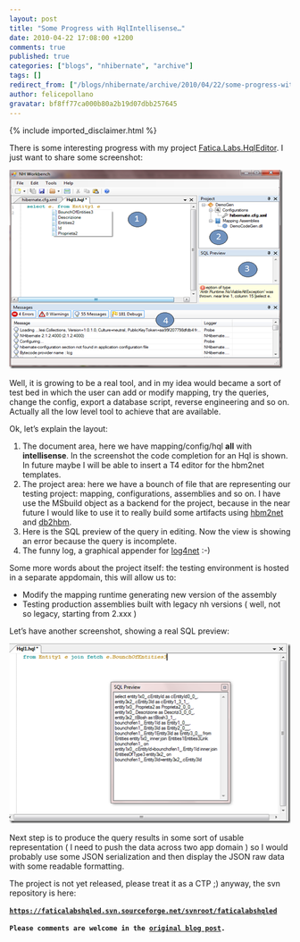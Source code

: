 ```yaml
---
layout: post
title: "Some Progress with HqlIntellisense…"
date: 2010-04-22 17:08:00 +1200
comments: true
published: true
categories: ["blogs", "nhibernate", "archive"]
tags: []
redirect_from: ["/blogs/nhibernate/archive/2010/04/22/some-progress-with-hqlintellisense.aspx/", "/blogs/nhibernate/archive/2010/04/22/some-progress-with-hqlintellisense.html"]
author: felicepollano
gravatar: bf8ff77ca000b80a2b19d07dbb257645
---
```

{% include imported_disclaimer.html %}

<p>There is some interesting progress with my project <a href="http://sourceforge.net/projects/faticalabshqled/" target="_blank">Fatica.Labs.HqlEditor</a>. I just want to share some screenshot:</p>
<p><a href="/cfs-file.ashx/__key/CommunityServer.Blogs.Components.WeblogFiles/nhibernate/s5_5F00_08413719.png"><img style="border-right-width: 0px; display: inline; border-top-width: 0px; border-bottom-width: 0px; border-left-width: 0px" title="s5" alt="s5" src="/images/posts/2010/04/22/s5_5F00_thumb_5F00_65E8DFF8.png" border="0" height="356" width="490" /></a> </p>
<p>Well, it is growing to be a real tool, and in my idea would became a sort of test bed in which the user can add or modify mapping, try the queries, change the config, export a database script, reverse engineering and so on. Actually all the low level tool to achieve that are available.</p>
<p>Ok, let&rsquo;s explain the layout:</p>
<ol>
<li>The document area, here we have mapping/config/hql <b>all</b> with <b>intellisense</b>. In the screenshot the code completion for an Hql is shown. In future maybe I will be able to insert a T4 editor for the hbm2net templates. </li>
<li>The project area: here we have a bounch of file that are representing our testing project: mapping, configurations, assemblies and so on. I have use the MSbuild object as a backend for the project, because in the near future I would like to use it to really build some artifacts using <a href="/media/p/546.aspx" target="_blank">hbm2net</a> and <a href="/media/p/615.aspx" target="_blank">db2hbm</a>. </li>
<li>Here is the SQL preview of the query in editing. Now the view is showing an error because the query is incomplete. </li>
<li>The funny log, a graphical appender for <a href="http://logging.apache.org/log4net/index.html" target="_blank">log4net</a> :-) </li>
</ol>
<p>Some more words about the project itself: the testing environment is hosted in a separate appdomain, this will allow us to:</p>
<ul>
<li>Modify the mapping runtime generating new version of the assembly </li>
<li>Testing production assemblies built with legacy nh versions ( well, not so legacy, starting from 2.xxx ) </li>
</ul>
<p>Let&rsquo;s have another screenshot, showing a real SQL preview:</p>
<p><a href="/cfs-file.ashx/__key/CommunityServer.Blogs.Components.WeblogFiles/nhibernate/s7_5F00_40BB6FBF.png"><img style="border-right-width: 0px; display: inline; border-top-width: 0px; border-bottom-width: 0px; border-left-width: 0px" title="s7" alt="s7" src="/images/posts/2010/04/22/s7_5F00_thumb_5F00_57F64E63.png" border="0" height="322" width="509" /></a> </p>
<p>Next step is to produce the query results in some sort of usable representation ( I need to push the data across two app domain ) so I would probably use some JSON serialization and then display the JSON raw data with some readable formatting.</p>
<p>The project is not yet released, please treat it as a CTP ;) anyway, the svn repository is here:</p>
<p><code><b><a href="https://faticalabshqled.svn.sourceforge.net/svnroot/faticalabshqled">https://faticalabshqled.svn.sourceforge.net/svnroot/faticalabshqled</a></b></code></p>
<p><code><b>Please comments are welcome in the <a href="http://www.felicepollano.com/2010/04/22/SomeProgressWithHqlIntellisense.aspx" target="_blank">original blog post</a>.</b></code></p>
